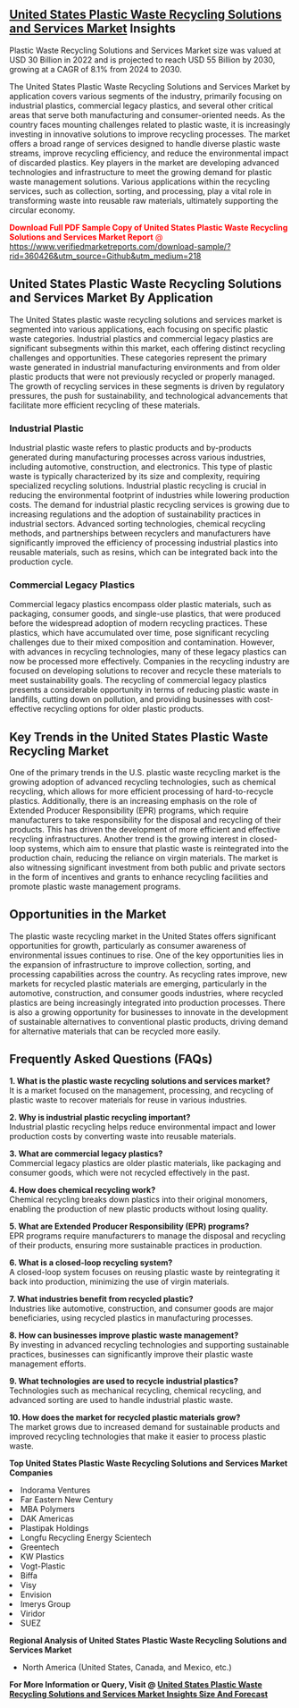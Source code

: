 <h2><a href="https://www.verifiedmarketreports.com/download-sample/?rid=360426&amp;utm_source=Github&amp;utm_medium=218" target="_blank">United States Plastic Waste Recycling Solutions and Services Market</a> Insights</h2><p>Plastic Waste Recycling Solutions and Services Market size was valued at USD 30 Billion in 2022 and is projected to reach USD 55 Billion by 2030, growing at a CAGR of 8.1% from 2024 to 2030.</p><p> <p>The United States Plastic Waste Recycling Solutions and Services Market by application covers various segments of the industry, primarily focusing on industrial plastics, commercial legacy plastics, and several other critical areas that serve both manufacturing and consumer-oriented needs. As the country faces mounting challenges related to plastic waste, it is increasingly investing in innovative solutions to improve recycling processes. The market offers a broad range of services designed to handle diverse plastic waste streams, improve recycling efficiency, and reduce the environmental impact of discarded plastics. Key players in the market are developing advanced technologies and infrastructure to meet the growing demand for plastic waste management solutions. Various applications within the recycling services, such as collection, sorting, and processing, play a vital role in transforming waste into reusable raw materials, ultimately supporting the circular economy. <p><span class=""><span style="color: #ff0000;"><strong>Download Full PDF Sample Copy of United States Plastic Waste Recycling Solutions and Services Market Report</strong> @ </span><a href="https://www.verifiedmarketreports.com/download-sample/?rid=360426&amp;utm_source=Github&amp;utm_medium=218" target="_blank">https://www.verifiedmarketreports.com/download-sample/?rid=360426&amp;utm_source=Github&amp;utm_medium=218</a></span></p></p> <h2>United States Plastic Waste Recycling Solutions and Services Market By Application</h2> <p>The United States plastic waste recycling solutions and services market is segmented into various applications, each focusing on specific plastic waste categories. Industrial plastics and commercial legacy plastics are significant subsegments within this market, each offering distinct recycling challenges and opportunities. These categories represent the primary waste generated in industrial manufacturing environments and from older plastic products that were not previously recycled or properly managed. The growth of recycling services in these segments is driven by regulatory pressures, the push for sustainability, and technological advancements that facilitate more efficient recycling of these materials.</p> <h3>Industrial Plastic</h3> <p>Industrial plastic waste refers to plastic products and by-products generated during manufacturing processes across various industries, including automotive, construction, and electronics. This type of plastic waste is typically characterized by its size and complexity, requiring specialized recycling solutions. Industrial plastic recycling is crucial in reducing the environmental footprint of industries while lowering production costs. The demand for industrial plastic recycling services is growing due to increasing regulations and the adoption of sustainability practices in industrial sectors. Advanced sorting technologies, chemical recycling methods, and partnerships between recyclers and manufacturers have significantly improved the efficiency of processing industrial plastics into reusable materials, such as resins, which can be integrated back into the production cycle.</p> <h3>Commercial Legacy Plastics</h3> <p>Commercial legacy plastics encompass older plastic materials, such as packaging, consumer goods, and single-use plastics, that were produced before the widespread adoption of modern recycling practices. These plastics, which have accumulated over time, pose significant recycling challenges due to their mixed composition and contamination. However, with advances in recycling technologies, many of these legacy plastics can now be processed more effectively. Companies in the recycling industry are focused on developing solutions to recover and recycle these materials to meet sustainability goals. The recycling of commercial legacy plastics presents a considerable opportunity in terms of reducing plastic waste in landfills, cutting down on pollution, and providing businesses with cost-effective recycling options for older plastic products.</p> <h2>Key Trends in the United States Plastic Waste Recycling Market</h2> <p>One of the primary trends in the U.S. plastic waste recycling market is the growing adoption of advanced recycling technologies, such as chemical recycling, which allows for more efficient processing of hard-to-recycle plastics. Additionally, there is an increasing emphasis on the role of Extended Producer Responsibility (EPR) programs, which require manufacturers to take responsibility for the disposal and recycling of their products. This has driven the development of more efficient and effective recycling infrastructures. Another trend is the growing interest in closed-loop systems, which aim to ensure that plastic waste is reintegrated into the production chain, reducing the reliance on virgin materials. The market is also witnessing significant investment from both public and private sectors in the form of incentives and grants to enhance recycling facilities and promote plastic waste management programs.</p> <h2>Opportunities in the Market</h2> <p>The plastic waste recycling market in the United States offers significant opportunities for growth, particularly as consumer awareness of environmental issues continues to rise. One of the key opportunities lies in the expansion of infrastructure to improve collection, sorting, and processing capabilities across the country. As recycling rates improve, new markets for recycled plastic materials are emerging, particularly in the automotive, construction, and consumer goods industries, where recycled plastics are being increasingly integrated into production processes. There is also a growing opportunity for businesses to innovate in the development of sustainable alternatives to conventional plastic products, driving demand for alternative materials that can be recycled more easily.</p> <h2>Frequently Asked Questions (FAQs)</h2> <p><strong>1. What is the plastic waste recycling solutions and services market?</strong><br> It is a market focused on the management, processing, and recycling of plastic waste to recover materials for reuse in various industries.</p> <p><strong>2. Why is industrial plastic recycling important?</strong><br> Industrial plastic recycling helps reduce environmental impact and lower production costs by converting waste into reusable materials.</p> <p><strong>3. What are commercial legacy plastics?</strong><br> Commercial legacy plastics are older plastic materials, like packaging and consumer goods, which were not recycled effectively in the past.</p> <p><strong>4. How does chemical recycling work?</strong><br> Chemical recycling breaks down plastics into their original monomers, enabling the production of new plastic products without losing quality.</p> <p><strong>5. What are Extended Producer Responsibility (EPR) programs?</strong><br> EPR programs require manufacturers to manage the disposal and recycling of their products, ensuring more sustainable practices in production.</p> <p><strong>6. What is a closed-loop recycling system?</strong><br> A closed-loop system focuses on reusing plastic waste by reintegrating it back into production, minimizing the use of virgin materials.</p> <p><strong>7. What industries benefit from recycled plastic?</strong><br> Industries like automotive, construction, and consumer goods are major beneficiaries, using recycled plastics in manufacturing processes.</p> <p><strong>8. How can businesses improve plastic waste management?</strong><br> By investing in advanced recycling technologies and supporting sustainable practices, businesses can significantly improve their plastic waste management efforts.</p> <p><strong>9. What technologies are used to recycle industrial plastics?</strong><br> Technologies such as mechanical recycling, chemical recycling, and advanced sorting are used to handle industrial plastic waste.</p> <p><strong>10. How does the market for recycled plastic materials grow?</strong><br> The market grows due to increased demand for sustainable products and improved recycling technologies that make it easier to process plastic waste.</p> </p><p><strong>Top United States Plastic Waste Recycling Solutions and Services Market Companies</strong></p><div data-test-id=""><p><li>Indorama Ventures</li><li> Far Eastern New Century</li><li> MBA Polymers</li><li> DAK Americas</li><li> Plastipak Holdings</li><li> Longfu Recycling Energy Scientech</li><li> Greentech</li><li> KW Plastics</li><li> Vogt-Plastic</li><li> Biffa</li><li> Visy</li><li> Envision</li><li> Imerys Group</li><li> Viridor</li><li> SUEZ</li></p><div><strong>Regional Analysis of&nbsp;United States Plastic Waste Recycling Solutions and Services Market</strong></div><ul><li dir="ltr"><p dir="ltr">North America&nbsp;(United States, Canada, and Mexico, etc.)</p></li></ul><p><strong>For More Information or Query, Visit @&nbsp;</strong><strong><a href="https://www.verifiedmarketreports.com/product/plastic-waste-recycling-solutions-and-services-market/?utm_source=Github&amp;utm_medium=218" target="_blank">United States Plastic Waste Recycling Solutions and Services Market Insights Size And Forecast</a></strong></p></div>
